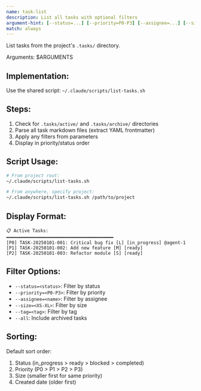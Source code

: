 ```yaml
---
name: task-list
description: List all tasks with optional filters
argument-hint: [--status=...] [--priority=P0-P3] [--assignee=...] [--size=XS-XL] [--tag=...] [--all]
match: always
---
```


List tasks from the project's `.tasks/` directory.

Arguments: $ARGUMENTS

## Implementation:
Use the shared script: `~/.claude/scripts/list-tasks.sh`

## Steps:
1. Check for `.tasks/active/` and `.tasks/archive/` directories
2. Parse all task markdown files (extract YAML frontmatter)
3. Apply any filters from parameters
4. Display in priority/status order

## Script Usage:
```bash
# From project root:
~/.claude/scripts/list-tasks.sh

# From anywhere, specify project:
~/.claude/scripts/list-tasks.sh /path/to/project
```

## Display Format:
```
📋 Active Tasks:
━━━━━━━━━━━━━━━━━━━━━━━━━━━━━━━━━━━━━━━━
[P0] TASK-20250101-001: Critical bug fix [L] [in_progress] @agent-1
[P1] TASK-20250101-002: Add new feature [M] [ready]
[P2] TASK-20250101-003: Refactor module [S] [ready]
```

## Filter Options:
- `--status=<status>`: Filter by status
- `--priority=<P0-P3>`: Filter by priority
- `--assignee=<name>`: Filter by assignee
- `--size=<XS-XL>`: Filter by size
- `--tag=<tag>`: Filter by tag
- `--all`: Include archived tasks

## Sorting:
Default sort order:
1. Status (in_progress > ready > blocked > completed)
2. Priority (P0 > P1 > P2 > P3)
3. Size (smaller first for same priority)
4. Created date (older first)